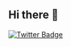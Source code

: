 ## Hi there 👋

[![Twitter Badge](https://img.shields.io/badge/-Twitter-blue?style=flat&logo=twitter&logoColor=white&link=https://twitter.com/kevinneutrino)](https://twitter.com/kevinneutrino)
